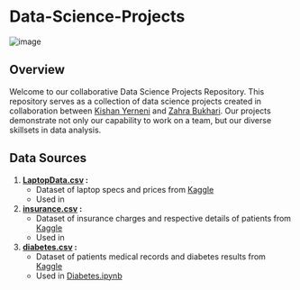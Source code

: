 # Data-Science-Projects

![image](https://github.com/KishanYern/Data-Science-Project/assets/146145027/f4cec0df-7b39-4a62-8f12-5d865bce855f)

## Overview

Welcome to our collaborative Data Science Projects Repository. This repository serves as a collection of data science projects created in collaboration between [Kishan Yerneni](https://github.com/KishanYern) and [Zahra Bukhari](https://github.com/zahrabytes). Our projects demonstrate not only our capability to work on a team, but our diverse skillsets in data analysis.

## Data Sources

1. **[LaptopData.csv](https://github.com/KishanYern/Data-Science-Project/blob/main/datasets/laptopData.csv) :**
    - Dataset of laptop specs and prices from [Kaggle](https://www.kaggle.com/)
    - Used in
2. **[insurance.csv](https://www.kaggle.com/datasets/mirichoi0218/insurance/data) :**
    - Dataset of insurance charges and respective details of patients from [Kaggle](https://www.kaggle.com/)
    - Used in
3. **[diabetes.csv](https://www.kaggle.com/datasets/akshaydattatraykhare/diabetes-dataset/data) :**
    - Dataset of patients medical records and diabetes results from [Kaggle](https://www.kaggle.com/)
    - Used in [Diabetes.ipynb](https://github.com/KishanYern/Data-Science-Project/blob/main/diabetes.ipynb)


